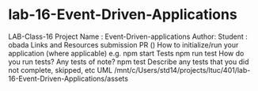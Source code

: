 # lab-16-Event-Driven-Applications
LAB-Class-16
Project Name : Event-Driven-applications 
Author: Student : obada
Links and Resources
submission PR ()
How to initialize/run your application (where applicable)
e.g. npm start
Tests
npm run test 
How do you run tests?
Any tests of note?
npm test 
Describe any tests that you did not complete, skipped, etc
UML
/mnt/c/Users/std14/projects/ltuc/401/lab-16-Event-Driven-Applications/assets

